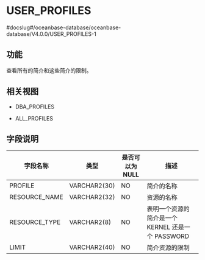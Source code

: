 USER_PROFILES 
==================================
#docslug#/oceanbase-database/oceanbase-database/V4.0.0/USER_PROFILES-1


功能 
-----------

查看所有的简介和这些简介的限制。

相关视图 
-------------

* DBA_PROFILES

  

* ALL_PROFILES

  




字段说明 
-------------



|   **字段名称**    |    **类型**    | **是否可以为 NULL** |              **描述**               |
|---------------|--------------|----------------|-----------------------------------|
| PROFILE       | VARCHAR2(30) | NO             | 简介的名称                             |
| RESOURCE_NAME | VARCHAR2(32) | NO             | 资源的名称                             |
| RESOURCE_TYPE | VARCHAR2(8)  | NO             | 表明一个资源的简介是一个 KERNEL 还是一个 PASSWORD |
| LIMIT         | VARCHAR2(40) | NO             | 简介资源的限制                           |



